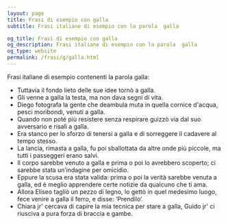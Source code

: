 ```yaml
---
layout: page
title: Frasi di esempio con galla 
subtitle: Frasi italiane di esempio con la parola  galla

og_title: Frasi di esempio con galla 
og_description: Frasi italiane di esempio con la parola  galla
og_type: website
permalink: /frasi/g/galla.html
---
```


Frasi italiane di esempio contenenti la parola galla:


- Tuttavia il fondo lieto delle sue idee tornò a galla.
- Gli venne a galla la testa, ma non dava segni di vita.
- Diego fotografa la gente che deambula muta in quella cornice d'acqua, pesci moribondi, venuti a galla.
- Quando non poté più resistere senza respirare guizzò via dal suo avversario e risalì a galla.
- Era stanco per lo sforzo di tenersi a galla e di sorreggere il cadavere al tempo stesso.
- La lancia, rimasta a galla, fu poi sballottata da altre onde più piccole, ma tutti i passeggeri erano salvi.
- Il corpo sarebbe venuto a galla e prima o poi lo avrebbero scoperto; ci sarebbe stata un’indagine per omicidio.
- Eppure la scusa era stata valida: prima o poi la verità sarebbe venuta a galla, ed è meglio apprendere certe notizie da qualcuno che ti ama.
- Allora Eliseo tagliò un pezzo di legno, lo gettò in quel medesimo luogo, fece venire a galla il ferro, e disse: ‘Prendilo’.
- Chiara jr' cercava di capire la mia tecnica per stare a galla, Guido jr' ci riusciva a pura forza di braccia e gambe.
